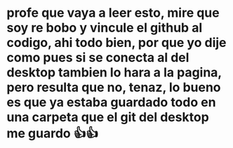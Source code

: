 # profe que vaya a leer esto, mire que soy re bobo y vincule el github al codigo, ahi todo bien, por que yo dije como pues si se conecta al del desktop tambien lo hara a la pagina, pero resulta que no, tenaz, lo bueno es que ya estaba guardado todo en una carpeta que el git del desktop me guardo 👍👍
